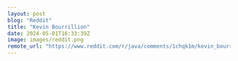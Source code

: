 ```yaml
---
layout: post
blog: "Reddit"
title: "Kevin Bourrillion"
date: 2024-05-01T16:33:39Z
image: images/reddit.png
remote_url: "https://www.reddit.com/r/java/comments/1chqk1m/kevin_bourrillion/"
---
```

